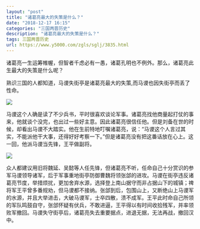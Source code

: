```yaml
---
layout: "post"
title: "诸葛亮最大的失策是什么？"
date: "2018-12-17 16:15"
categories: "三国两晋历史"
description: "诸葛亮最大的失策是什么？"
tags: 三国两晋历史
url: https://www.y5000.com/zgls/sglj/3835.html
---
```






诸葛亮一生运筹帷幄，但智者千虑必有一愚，诸葛孔明也不例外。那么，诸葛亮此生最大的失策是什么呢？

熟识三国的人都知道，马谡失街亭是诸葛亮最大的失策,而马谡也因失街亭而丢了性命。

![](https://img.y5000.com/uploads/allimg/161025/15031I931-0.jpg)

马谡这个人确是读了不少兵书，平时很喜欢谈论军事。诸葛亮找他商量起打仗的事来，他就谈个没完，也出过一些好主意。因此诸葛亮很信任他。但是刘备在世的时候，却看出马谡不大踏实。他在生前特地叮嘱诸葛亮，说：“马谡这个人言过其实，不能派他干大事，还得好好考察一下。”但是诸葛亮没有把这番话放在心上。这一回，他派马谡当先锋，王平做副将。

![](https://img.y5000.com/uploads/allimg/161025/15031I426-1.jpg)

众人都建议用旧将魏延、吴懿等人任先锋，但诸葛亮不听，任命自己十分赏识的参军马谡领导诸军，后于军事重地街亭防御曹魏将领张郃的进攻。马谡在街亭违反诸葛亮节度，举措烦扰，更加舍弃水源，选择登上南山据守而非占据山下的城镇；禆将军王平曾多番规劝，但马谡都不接纳。张郃到后，包围山上，又断绝山上马谡军的水源，并且大举进击，大破马谡军，士卒四散，溃不成军。王平此时命自己所领的军队鸣鼓自守，张郃怀疑有伏兵，不敢进逼，王平得以有时间收拾残军，并率领败军撤回。马谡失守街亭后，诸葛亮失去重要据点，进退无据，无法再战，撤回汉中。
